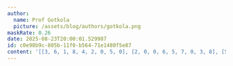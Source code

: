 ```yaml
---
author:
  name: Prof Gotkola
  picture: /assets/blog/authors/gotkola.png
maskRate: 0.26
date: 2025-08-23T20:00:01.529987
id: c0e98b9c-805b-11f0-b564-71e1480f5e87
content: '[[3, 6, 1, 8, 4, 2, 0, 5, 0], [2, 0, 0, 6, 5, 7, 0, 3, 8], [5, 0, 8, 0, 1, 9, 6, 4, 2], [4, 8, 5, 7, 0, 6, 9, 1, 3], [6, 1, 3, 4, 0, 0, 8, 0, 0], [7, 9, 2, 1, 0, 8, 5, 6, 4], [9, 0, 7, 0, 6, 0, 4, 8, 1], [8, 2, 4, 0, 0, 1, 3, 9, 0], [1, 3, 0, 9, 0, 4, 2, 7, 5]]'
---
```

